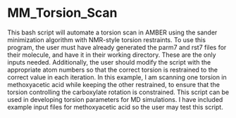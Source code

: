 # MM_Torsion_Scan

This bash script will automate a torsion scan in AMBER using the sander minimization algorithm with NMR-style torsion restraints. To use this program, the user must have already generated the parm7 and rst7 files for their molecule, and have it in their working directory. These are the only inputs needed. Additionally, the user should modify the script with the appropriate atom numbers so that the correct torsion is restrained to the correct value in each iteration. In this example, I am scanning one torsion in methoxyacetic acid while keeping the other restrained, to ensure that the torsion controlling the carboxylate rotation is constrained. This script can be used in developing torsion parameters for MD simulations. I have included example input files for methoxyacetic acid so the user may test this script. 
